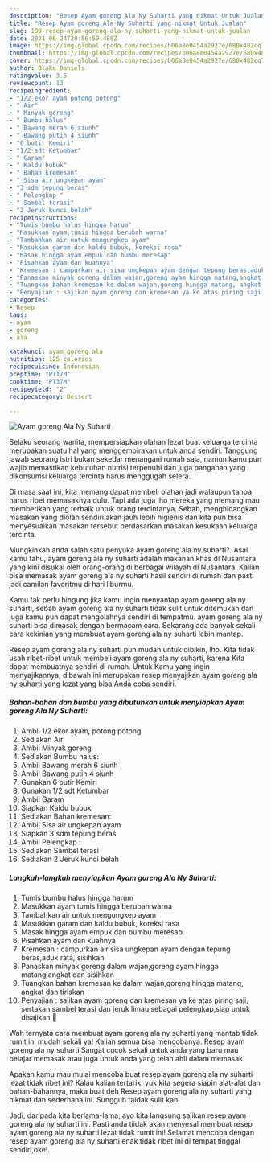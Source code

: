 ```yaml
---
description: "Resep Ayam goreng Ala Ny Suharti yang nikmat Untuk Jualan"
title: "Resep Ayam goreng Ala Ny Suharti yang nikmat Untuk Jualan"
slug: 199-resep-ayam-goreng-ala-ny-suharti-yang-nikmat-untuk-jualan
date: 2021-06-24T20:56:59.480Z
image: https://img-global.cpcdn.com/recipes/b06a8e0454a2927e/680x482cq70/ayam-goreng-ala-ny-suharti-foto-resep-utama.jpg
thumbnail: https://img-global.cpcdn.com/recipes/b06a8e0454a2927e/680x482cq70/ayam-goreng-ala-ny-suharti-foto-resep-utama.jpg
cover: https://img-global.cpcdn.com/recipes/b06a8e0454a2927e/680x482cq70/ayam-goreng-ala-ny-suharti-foto-resep-utama.jpg
author: Blake Daniels
ratingvalue: 3.5
reviewcount: 13
recipeingredient:
- "1/2 ekor ayam potong potong"
- " Air"
- " Minyak goreng"
- " Bumbu halus"
- " Bawang merah 6 siunh"
- " Bawang putih 4 siunh"
- "6 butir Kemiri"
- "1/2 sdt Ketumbar"
- " Garam"
- " Kaldu bubuk"
- " Bahan kremesan"
- " Sisa air ungkepan ayam"
- "3 sdm tepung beras"
- " Pelengkap "
- " Sambel terasi"
- "2 Jeruk kunci belah"
recipeinstructions:
- "Tumis bumbu halus hingga harum"
- "Masukkan ayam,tumis hingga berubah warna"
- "Tambahkan air untuk mengungkep ayam"
- "Masukkan garam dan kaldu bubuk, koreksi rasa"
- "Masak hingga ayam empuk dan bumbu meresap"
- "Pisahkan ayam dan kuahnya"
- "Kremesan : campurkan air sisa ungkepan ayam dengan tepung beras,aduk rata, sisihkan"
- "Panaskan minyak goreng dalam wajan,goreng ayam hingga matang,angkat dan sisihkan"
- "Tuangkan bahan kremesan ke dalam wajan,goreng hingga matang, angkat dan tiriskan"
- "Penyajian : sajikan ayam goreng dan kremesan ya ke atas piring saji, sertakan sambel terasi dan jeruk limau sebagai pelengkap,siap untuk disajikan 🤗"
categories:
- Resep
tags:
- ayam
- goreng
- ala

katakunci: ayam goreng ala 
nutrition: 125 calories
recipecuisine: Indonesian
preptime: "PT17M"
cooktime: "PT37M"
recipeyield: "2"
recipecategory: Dessert

---
```



![Ayam goreng Ala Ny Suharti](https://img-global.cpcdn.com/recipes/b06a8e0454a2927e/680x482cq70/ayam-goreng-ala-ny-suharti-foto-resep-utama.jpg)

Selaku seorang wanita, mempersiapkan olahan lezat buat keluarga tercinta merupakan suatu hal yang menggembirakan untuk anda sendiri. Tanggung jawab seorang istri bukan sekedar menangani rumah saja, namun kamu pun wajib memastikan kebutuhan nutrisi terpenuhi dan juga panganan yang dikonsumsi keluarga tercinta harus menggugah selera.

Di masa  saat ini, kita memang dapat membeli olahan jadi walaupun tanpa harus ribet memasaknya dulu. Tapi ada juga lho mereka yang memang mau memberikan yang terbaik untuk orang tercintanya. Sebab, menghidangkan masakan yang diolah sendiri akan jauh lebih higienis dan kita pun bisa menyesuaikan masakan tersebut berdasarkan masakan kesukaan keluarga tercinta. 



Mungkinkah anda salah satu penyuka ayam goreng ala ny suharti?. Asal kamu tahu, ayam goreng ala ny suharti adalah makanan khas di Nusantara yang kini disukai oleh orang-orang di berbagai wilayah di Nusantara. Kalian bisa memasak ayam goreng ala ny suharti hasil sendiri di rumah dan pasti jadi camilan favoritmu di hari liburmu.

Kamu tak perlu bingung jika kamu ingin menyantap ayam goreng ala ny suharti, sebab ayam goreng ala ny suharti tidak sulit untuk ditemukan dan juga kamu pun dapat mengolahnya sendiri di tempatmu. ayam goreng ala ny suharti bisa dimasak dengan bermacam cara. Sekarang ada banyak sekali cara kekinian yang membuat ayam goreng ala ny suharti lebih mantap.

Resep ayam goreng ala ny suharti pun mudah untuk dibikin, lho. Kita tidak usah ribet-ribet untuk membeli ayam goreng ala ny suharti, karena Kita dapat membuatnya sendiri di rumah. Untuk Kamu yang ingin menyajikannya, dibawah ini merupakan resep menyajikan ayam goreng ala ny suharti yang lezat yang bisa Anda coba sendiri.

<!--inarticleads1-->

##### Bahan-bahan dan bumbu yang dibutuhkan untuk menyiapkan Ayam goreng Ala Ny Suharti:

1. Ambil 1/2 ekor ayam, potong potong
1. Sediakan  Air
1. Ambil  Minyak goreng
1. Sediakan  Bumbu halus:
1. Ambil  Bawang merah 6 siunh
1. Ambil  Bawang putih 4 siunh
1. Gunakan 6 butir Kemiri
1. Gunakan 1/2 sdt Ketumbar
1. Ambil  Garam
1. Siapkan  Kaldu bubuk
1. Sediakan  Bahan kremesan:
1. Ambil  Sisa air ungkepan ayam
1. Siapkan 3 sdm tepung beras
1. Ambil  Pelengkap :
1. Sediakan  Sambel terasi
1. Sediakan 2 Jeruk kunci belah




<!--inarticleads2-->

##### Langkah-langkah menyiapkan Ayam goreng Ala Ny Suharti:

1. Tumis bumbu halus hingga harum
1. Masukkan ayam,tumis hingga berubah warna
1. Tambahkan air untuk mengungkep ayam
1. Masukkan garam dan kaldu bubuk, koreksi rasa
1. Masak hingga ayam empuk dan bumbu meresap
1. Pisahkan ayam dan kuahnya
1. Kremesan : campurkan air sisa ungkepan ayam dengan tepung beras,aduk rata, sisihkan
1. Panaskan minyak goreng dalam wajan,goreng ayam hingga matang,angkat dan sisihkan
1. Tuangkan bahan kremesan ke dalam wajan,goreng hingga matang, angkat dan tiriskan
1. Penyajian : sajikan ayam goreng dan kremesan ya ke atas piring saji, sertakan sambel terasi dan jeruk limau sebagai pelengkap,siap untuk disajikan 🤗




Wah ternyata cara membuat ayam goreng ala ny suharti yang mantab tidak rumit ini mudah sekali ya! Kalian semua bisa mencobanya. Resep ayam goreng ala ny suharti Sangat cocok sekali untuk anda yang baru mau belajar memasak atau juga untuk anda yang telah ahli dalam memasak.

Apakah kamu mau mulai mencoba buat resep ayam goreng ala ny suharti lezat tidak ribet ini? Kalau kalian tertarik, yuk kita segera siapin alat-alat dan bahan-bahannya, maka buat deh Resep ayam goreng ala ny suharti yang nikmat dan sederhana ini. Sungguh taidak sulit kan. 

Jadi, daripada kita berlama-lama, ayo kita langsung sajikan resep ayam goreng ala ny suharti ini. Pasti anda tiidak akan menyesal membuat resep ayam goreng ala ny suharti lezat tidak rumit ini! Selamat mencoba dengan resep ayam goreng ala ny suharti enak tidak ribet ini di tempat tinggal sendiri,oke!.

